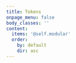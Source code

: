 ```yaml
---
title: Tokens
onpage_menu: false
body_classes: ''
content:
  items: '@self.modular'
  order:
    by: default
    dir: asc
---
```


